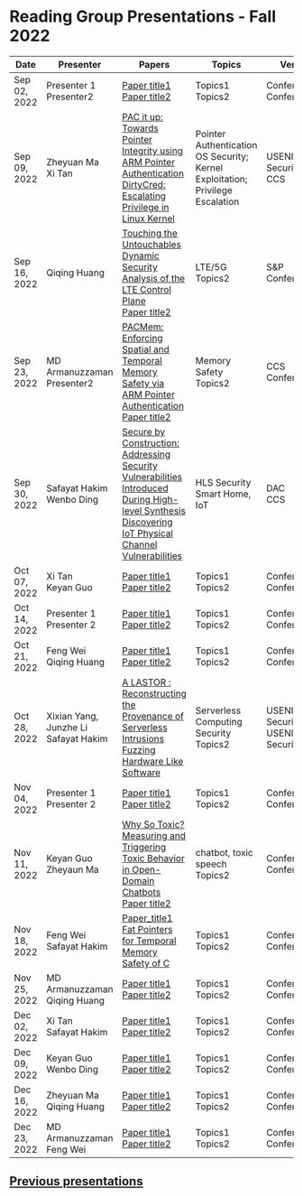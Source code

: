# Reading Group Presentations - Fall 2022
| Date         | Presenter | Papers                                                                                                                       | Topics                          | Venue              | Year            | Recording     | Slides     |
|--------------|-----------|------------------------------------------------------------------------------------------------------------------------------|---------------------------------|--------------------|-----------------|-----------|--------|
|Sep 02, 2022| Presenter 1 <br> Presenter2 | [Paper title1](link) <br> [Paper title2](Link) | Topics1 <br> Topics2 | Conference1 <br> Conference2 | Year|||
|Sep 09, 2022| Zheyuan Ma <br> Xi Tan | [PAC it up: Towards Pointer Integrity using ARM Pointer Authentication](https://www.usenix.org/system/files/sec19fall_liljestrand_prepub.pdf) <br> [DirtyCred: Escalating Privilege in Linux Kernel](Link) | Pointer Authentication <br> OS Security; Kernel Exploitation; Privilege Escalation | USENIX Security <br> CCS | 2019 <br> 2022 |||
|Sep 16, 2022| Qiqing Huang | [Touching the Untouchables Dynamic Security Analysis of the LTE Control Plane](link) <br> [Paper title2](Link) | LTE/5G <br> Topics2 | S&P <br> Conference2 | 2019|||
|Sep 23, 2022| MD Armanuzzaman <br> Presenter2 | [PACMem: Enforcing Spatial and Temporal Memory Safety via ARM Pointer Authentication](https://hexhive.epfl.ch/publications/files/22CCS2.pdf) <br> [Paper title2](Link) | Memory Safety <br> Topics2 | CCS <br> Conference2 | 2022  <br> Year2 | [Recording](https://buffalo.zoom.us/rec/play/8rA716-BTRyqAeDLoK3N13zu_mb-JktPoJlft-uZ-PyB3WkVSCl9IRmi_5krbU9RPzRtvI9x-99VGkAt.fe4GGiGjBo6JkWEW?autoplay=true&continueMode=true&startTime=1663952374000) | [Slides](https://docs.google.com/presentation/d/10vjUWt1LCwo2faKt56TzK2E67CHquei0bqHPTw9HP90/edit?usp=sharing)|
|Sep 30, 2022| Safayat Hakim <br> Wenbo Ding | [Secure by Construction: Addressing Security Vulnerabilities Introduced During High-level Synthesis](https://dl.acm.org/doi/pdf/10.1145/3489517.3530674) <br> [Discovering IoT Physical Channel Vulnerabilities](https://arxiv.org/abs/2102.01812) | HLS Security <br> Smart Home, IoT | DAC <br> CCS | 2022 <br> 2022 | [Recording](https://ub.hosted.panopto.com/Panopto/Pages/Viewer.aspx?id=916f324c-fef1-4a58-b35b-af20013fed48) | [Slides](https://docs.google.com/presentation/d/1rzGuJ41jzkOpGuj1cmFKfMenaPykCM5s/edit?usp=sharing&ouid=102380299032878098926&rtpof=true&sd=true) |
|Oct 07, 2022| Xi Tan <br>  Keyan Guo | [Paper title1](link) <br> [Paper title2](Link) | Topics1 <br> Topics2 | Conference1 <br> Conference2 | Year1 <br> Year2 | [Recording](link) | [Slides](link)|
|Oct 14, 2022| Presenter 1 <br> Presenter 2 | [Paper title1](link) <br> [Paper title2](Link) | Topics1 <br> Topics2 | Conference1 <br> Conference2 | Year1 <br> Year2 | [Recording](link) | [Slides](link)|
|Oct 21, 2022| Feng Wei <br> Qiqing Huang| [Paper title1](link) <br> [Paper title2](Link) | Topics1 <br> Topics2 | Conference1 <br> Conference2 | Year1 <br> Year2 | [Recording](link) | [Slides](link)|
|Oct 28, 2022| Xixian Yang, Junzhe Li <br>  Safayat Hakim| [A LASTOR : Reconstructing the Provenance of Serverless Intrusions](https://www.usenix.org/system/files/sec22-datta.pdf) <br> [Fuzzing Hardware Like Software](https://www.usenix.org/conference/usenixsecurity22/presentation/trippel) | Serverless Computing Security<br> Topics2 | USENIX Security<br> USENIX Security | 2022<br> 2022 | [Recording](link) | [Slides](https://docs.google.com/presentation/d/1C9oVShehcONxmHrUknMGkMOJcTrucjNvmgx8ziiLrxw/edit?usp=sharing) | [Slides] (https://docs.google.com/presentation/d/1Yq3FXpIi0ni92Q2gvEiuEza3ubj0zgJr/edit?usp=share_link&ouid=102380299032878098926&rtpof=true&sd=true)
|Nov 04, 2022| Presenter 1 <br>  Presenter 2 | [Paper title1](link) <br> [Paper title2](Link) | Topics1 <br> Topics2 | Conference1 <br> Conference2 | Year1 <br> Year2 | [Recording](link) | [Slides](link)|
|Nov 11, 2022| Keyan Guo <br> Zheyaun Ma | [Why So Toxic? Measuring and Triggering Toxic Behavior in Open-Domain Chatbots](https://arxiv.org/pdf/2209.03463.pdf) <br> [Paper title2](Link) | chatbot, toxic speech <br> Topics2 | Conference1 <br> Conference2 | Year1 <br> Year2 | [Recording](link) | [Slides](link)|
|Nov 18, 2022| Feng Wei <br> Safayat Hakim| [Paper_title1](link) <br> [Fat Pointers for Temporal Memory Safety of C](Link) | Topics1 <br> Topics2 | Conference1 <br> Conference2 | Year1 <br> Year2 | [Recording](link) | [Slides](link)|
|Nov 25, 2022| MD Armanuzzaman <br> Qiqing Huang | [Paper title1](link) <br> [Paper title2](Link) | Topics1 <br> Topics2 | Conference1 <br> Conference2 | Year1 <br> Year2 | [Recording](link) | [Slides](link)|
|Dec 02, 2022| Xi Tan <br> Safayat Hakim | [Paper title1](link) <br> [Paper title2](Link) | Topics1 <br> Topics2 | Conference1 <br> Conference2 | Year1 <br> Year2 | [Recording](link) | [Slides](link)|
|Dec 09, 2022| Keyan Guo <br> Wenbo Ding | [Paper title1](link) <br> [Paper title2](Link) | Topics1 <br> Topics2 | Conference1 <br> Conference2 | Year1 <br> Year2 | [Recording](link) | [Slides](link)|
|Dec 16, 2022| Zheyuan Ma <br> Qiqing Huang | [Paper title1](link) <br> [Paper title2](Link) | Topics1 <br> Topics2 | Conference1 <br> Conference2 | Year1 <br> Year2 | [Recording](link) | [Slides](link)|
|Dec 23, 2022| MD Armanuzzaman <br> Feng Wei | [Paper title1](link) <br> [Paper title2](Link) | Topics1 <br> Topics2 | Conference1 <br> Conference2 | Year1 <br> Year2 | [Recording](link) | [Slides](link)|



## **[Previous presentations](History.md)**
